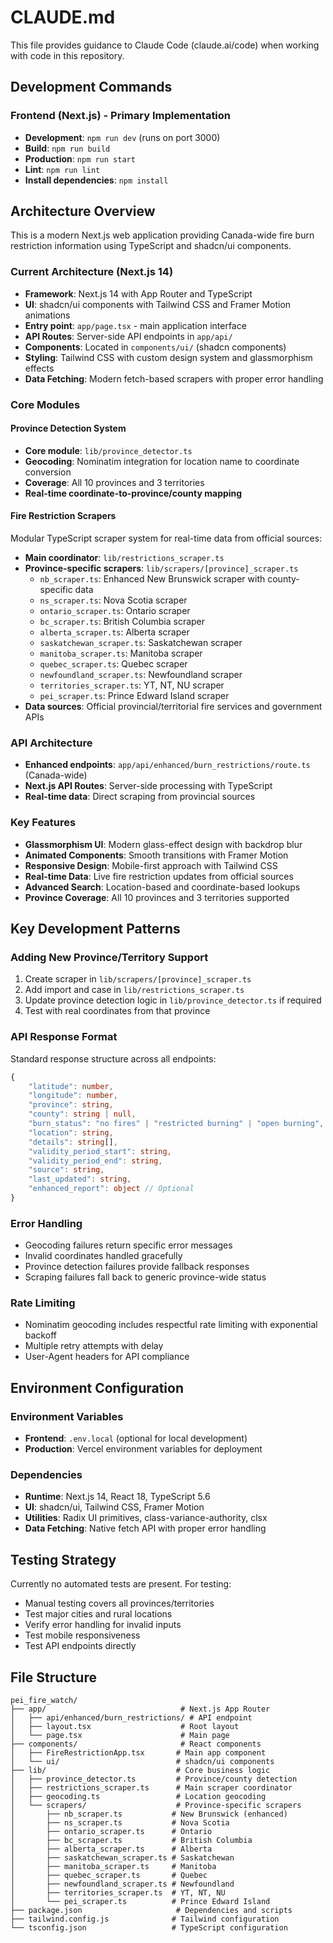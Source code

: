 # CLAUDE.md

This file provides guidance to Claude Code (claude.ai/code) when working with code in this repository.

## Development Commands

### Frontend (Next.js) - Primary Implementation
- **Development**: `npm run dev` (runs on port 3000)
- **Build**: `npm run build`
- **Production**: `npm run start`
- **Lint**: `npm run lint`
- **Install dependencies**: `npm install`

## Architecture Overview

This is a modern Next.js web application providing Canada-wide fire burn restriction information using TypeScript and shadcn/ui components.

### Current Architecture (Next.js 14)
- **Framework**: Next.js 14 with App Router and TypeScript
- **UI**: shadcn/ui components with Tailwind CSS and Framer Motion animations
- **Entry point**: `app/page.tsx` - main application interface
- **API Routes**: Server-side API endpoints in `app/api/`
- **Components**: Located in `components/ui/` (shadcn components)
- **Styling**: Tailwind CSS with custom design system and glassmorphism effects
- **Data Fetching**: Modern fetch-based scrapers with proper error handling

### Core Modules

#### Province Detection System
- **Core module**: `lib/province_detector.ts`
- **Geocoding**: Nominatim integration for location name to coordinate conversion
- **Coverage**: All 10 provinces and 3 territories
- **Real-time coordinate-to-province/county mapping**

#### Fire Restriction Scrapers
Modular TypeScript scraper system for real-time data from official sources:
- **Main coordinator**: `lib/restrictions_scraper.ts`
- **Province-specific scrapers**: `lib/scrapers/[province]_scraper.ts`
  - `nb_scraper.ts`: Enhanced New Brunswick scraper with county-specific data
  - `ns_scraper.ts`: Nova Scotia scraper
  - `ontario_scraper.ts`: Ontario scraper
  - `bc_scraper.ts`: British Columbia scraper
  - `alberta_scraper.ts`: Alberta scraper
  - `saskatchewan_scraper.ts`: Saskatchewan scraper
  - `manitoba_scraper.ts`: Manitoba scraper
  - `quebec_scraper.ts`: Quebec scraper
  - `newfoundland_scraper.ts`: Newfoundland scraper
  - `territories_scraper.ts`: YT, NT, NU scraper
  - `pei_scraper.ts`: Prince Edward Island scraper
- **Data sources**: Official provincial/territorial fire services and government APIs

### API Architecture
- **Enhanced endpoints**: `app/api/enhanced/burn_restrictions/route.ts` (Canada-wide)
- **Next.js API Routes**: Server-side processing with TypeScript
- **Real-time data**: Direct scraping from provincial sources

### Key Features
- **Glassmorphism UI**: Modern glass-effect design with backdrop blur
- **Animated Components**: Smooth transitions with Framer Motion
- **Responsive Design**: Mobile-first approach with Tailwind CSS
- **Real-time Data**: Live fire restriction updates from official sources
- **Advanced Search**: Location-based and coordinate-based lookups
- **Province Coverage**: All 10 provinces and 3 territories supported

## Key Development Patterns

### Adding New Province/Territory Support
1. Create scraper in `lib/scrapers/[province]_scraper.ts`
2. Add import and case in `lib/restrictions_scraper.ts`
3. Update province detection logic in `lib/province_detector.ts` if required
4. Test with real coordinates from that province

### API Response Format
Standard response structure across all endpoints:
```typescript
{
    "latitude": number,
    "longitude": number,
    "province": string,
    "county": string | null,
    "burn_status": "no fires" | "restricted burning" | "open burning",
    "location": string,
    "details": string[],
    "validity_period_start": string,
    "validity_period_end": string,
    "source": string,
    "last_updated": string,
    "enhanced_report": object // Optional
}
```

### Error Handling
- Geocoding failures return specific error messages
- Invalid coordinates handled gracefully
- Province detection failures provide fallback responses
- Scraping failures fall back to generic province-wide status

### Rate Limiting
- Nominatim geocoding includes respectful rate limiting with exponential backoff
- Multiple retry attempts with delay
- User-Agent headers for API compliance

## Environment Configuration

### Environment Variables
- **Frontend**: `.env.local` (optional for local development)
- **Production**: Vercel environment variables for deployment

### Dependencies
- **Runtime**: Next.js 14, React 18, TypeScript 5.6
- **UI**: shadcn/ui, Tailwind CSS, Framer Motion
- **Utilities**: Radix UI primitives, class-variance-authority, clsx
- **Data Fetching**: Native fetch API with proper error handling

## Testing Strategy

Currently no automated tests are present. For testing:
- Manual testing covers all provinces/territories
- Test major cities and rural locations
- Verify error handling for invalid inputs
- Test mobile responsiveness
- Test API endpoints directly

## File Structure

```
pei_fire_watch/
├── app/                              # Next.js App Router
│   ├── api/enhanced/burn_restrictions/ # API endpoint
│   ├── layout.tsx                    # Root layout
│   └── page.tsx                      # Main page
├── components/                       # React components
│   ├── FireRestrictionApp.tsx       # Main app component
│   └── ui/                          # shadcn/ui components
├── lib/                             # Core business logic
│   ├── province_detector.ts         # Province/county detection
│   ├── restrictions_scraper.ts      # Main scraper coordinator
│   ├── geocoding.ts                 # Location geocoding
│   └── scrapers/                    # Province-specific scrapers
│       ├── nb_scraper.ts           # New Brunswick (enhanced)
│       ├── ns_scraper.ts           # Nova Scotia
│       ├── ontario_scraper.ts      # Ontario
│       ├── bc_scraper.ts           # British Columbia
│       ├── alberta_scraper.ts      # Alberta
│       ├── saskatchewan_scraper.ts # Saskatchewan
│       ├── manitoba_scraper.ts     # Manitoba
│       ├── quebec_scraper.ts       # Quebec
│       ├── newfoundland_scraper.ts # Newfoundland
│       ├── territories_scraper.ts  # YT, NT, NU
│       └── pei_scraper.ts          # Prince Edward Island
├── package.json                     # Dependencies and scripts
├── tailwind.config.js              # Tailwind configuration
└── tsconfig.json                   # TypeScript configuration
```
